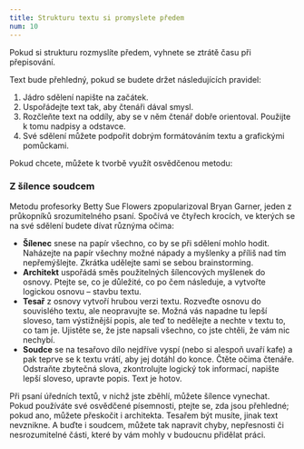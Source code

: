 ```yaml
---
title: Strukturu textu si promyslete předem
num: 10
---
```

Pokud si strukturu rozmyslíte předem, vyhnete se ztrátě času při přepisování.

Text bude přehledný, pokud se budete držet následujících pravidel:

1. Jádro sdělení napište na začátek.
2. Uspořádejte text tak, aby čtenáři dával smysl.
3. Rozčleňte text na oddíly, aby se v něm čtenář dobře orientoval. Použijte k tomu nadpisy a odstavce.
4. Své sdělení můžete podpořit dobrým formátováním textu a grafickými pomůckami.

Pokud chcete, můžete k tvorbě využít osvědčenou metodu:

### Z šílence soudcem

Metodu profesorky Betty Sue Flowers zpopularizoval Bryan Garner, jeden z průkopníků srozumitelného psaní. Spočívá ve čtyřech krocích, ve kterých se na své sdělení budete dívat různýma očima:

* **Šílenec** snese na papír všechno, co by se při sdělení mohlo hodit. Naházejte na papír všechny možné nápady a myšlenky a příliš nad tím nepřemýšlejte. Zkrátka udělejte sami se sebou brainstorming.
* **Architekt** uspořádá směs použitelných šílencových myšlenek do osnovy. Ptejte se, co je důležité, co po čem následuje, a vytvořte logickou osnovu – stavbu textu.
* **Tesař** z osnovy vytvoří hrubou verzi textu. Rozveďte osnovu do souvislého textu, ale neopravujte se. Možná vás napadne tu lepší sloveso, tam výstižnější popis, ale teď to nedělejte a nechte v textu to, co tam je. Ujistěte se, že jste napsali všechno, co jste chtěli, že vám nic nechybí.
* **Soudce** se na tesařovo dílo nejdříve vyspí (nebo si alespoň uvaří kafe) a pak teprve se k textu vrátí, aby jej dotáhl do konce. Čtěte očima čtenáře. Odstraňte zbytečná slova, zkontrolujte logický tok informací, napište lepší sloveso, upravte popis. Text je hotov.

Při psaní úředních textů, v nichž jste zběhlí, můžete šílence vynechat. Pokud používáte své osvědčené písemnosti, ptejte se, zda jsou přehledné; pokud ano, můžete přeskočit i architekta. Tesařem být musíte, jinak text nevznikne. A buďte i soudcem, můžete tak napravit chyby, nepřesnosti či nesrozumitelné části, které by vám mohly v budoucnu přidělat práci.